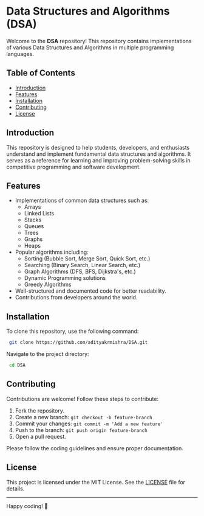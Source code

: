 # Data Structures and Algorithms (DSA)

Welcome to the **DSA** repository! This repository contains implementations of various Data Structures and Algorithms in multiple programming languages.

## Table of Contents

- [Introduction](#introduction)
- [Features](#features)
- [Installation](#installation)
- [Contributing](#contributing)
- [License](#license)

## Introduction

This repository is designed to help students, developers, and enthusiasts understand and implement fundamental data structures and algorithms. It serves as a reference for learning and improving problem-solving skills in competitive programming and software development.

## Features

- Implementations of common data structures such as:
  - Arrays
  - Linked Lists
  - Stacks
  - Queues
  - Trees
  - Graphs
  - Heaps
- Popular algorithms including:
  - Sorting (Bubble Sort, Merge Sort, Quick Sort, etc.)
  - Searching (Binary Search, Linear Search, etc.)
  - Graph Algorithms (DFS, BFS, Dijkstra's, etc.)
  - Dynamic Programming solutions
  - Greedy Algorithms
- Well-structured and documented code for better readability.
- Contributions from developers around the world.

## Installation

To clone this repository, use the following command:

```sh
 git clone https://github.com/adityakrmishra/DSA.git
```

Navigate to the project directory:

```sh
 cd DSA
```

## Contributing

Contributions are welcome! Follow these steps to contribute:

1. Fork the repository.
2. Create a new branch: `git checkout -b feature-branch`
3. Commit your changes: `git commit -m 'Add a new feature'`
4. Push to the branch: `git push origin feature-branch`
5. Open a pull request.

Please follow the coding guidelines and ensure proper documentation.

## License

This project is licensed under the MIT License. See the [LICENSE](LICENSE) file for details.

---

Happy coding! 🚀
